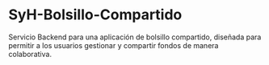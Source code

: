 # SyH-Bolsillo-Compartido
Servicio Backend para una aplicación de bolsillo compartido, diseñada para permitir a los usuarios gestionar y compartir fondos de manera colaborativa.
